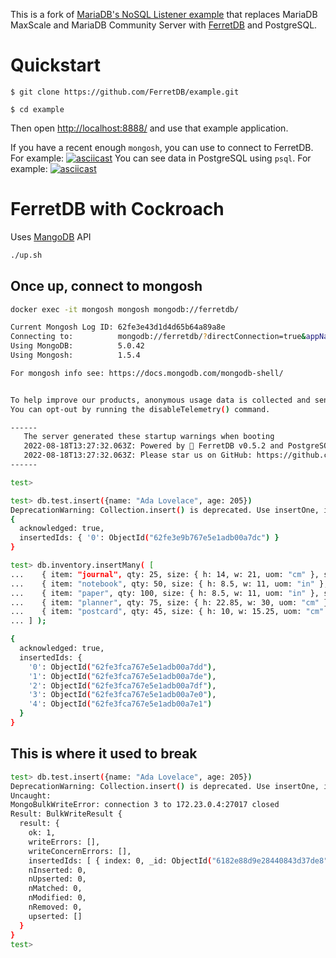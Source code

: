 This is a fork of [MariaDB's NoSQL Listener example](https://github.com/mariadb-corporation/dev-example-nosql-listener)
that replaces MariaDB MaxScale and MariaDB Community Server with
[FerretDB](https://github.com/FerretDB/FerretDB) and PostgreSQL.

# Quickstart

```
$ git clone https://github.com/FerretDB/example.git

$ cd example
```

Then open [http://localhost:8888/](http://localhost:8888/) and use that example application.

If you have a recent enough `mongosh`, you can use to connect to FerretDB. For example:
[![asciicast](https://asciinema.org/a/BhBD85JpeLPHrSdyL1jzNFkFq.svg)](https://asciinema.org/a/BhBD85JpeLPHrSdyL1jzNFkFq)
You can see data in PostgreSQL using `psql`. For example:
[![asciicast](https://asciinema.org/a/RgCtFAxvkkp26YRBO6FPSpEUJ.svg)](https://asciinema.org/a/RgCtFAxvkkp26YRBO6FPSpEUJ)


# FerretDB with Cockroach

Uses [MangoDB](https://github.com/MangoDB-io/MangoDB) API

```bash
./up.sh
```

## Once up, connect to mongosh

```bash
docker exec -it mongosh mongosh mongodb://ferretdb/
```

```bash
Current Mongosh Log ID: 62fe3e43d1d4d65b64a89a8e
Connecting to:          mongodb://ferretdb/?directConnection=true&appName=mongosh+1.5.4
Using MongoDB:          5.0.42
Using Mongosh:          1.5.4

For mongosh info see: https://docs.mongodb.com/mongodb-shell/


To help improve our products, anonymous usage data is collected and sent to MongoDB periodically (https://www.mongodb.com/legal/privacy-policy).
You can opt-out by running the disableTelemetry() command.

------
   The server generated these startup warnings when booting
   2022-08-18T13:27:32.063Z: Powered by 🥭 FerretDB v0.5.2 and PostgreSQL 13.0.0.
   2022-08-18T13:27:32.063Z: Please star us on GitHub: https://github.com/FerretDB/FerretDB
------

test>
```

```bash
test> db.test.insert({name: "Ada Lovelace", age: 205})
DeprecationWarning: Collection.insert() is deprecated. Use insertOne, insertMany, or bulkWrite.
{
  acknowledged: true,
  insertedIds: { '0': ObjectId("62fe3e9b767e5e1adb00a7dc") }
}
```


```bash
test> db.inventory.insertMany( [
...    { item: "journal", qty: 25, size: { h: 14, w: 21, uom: "cm" }, status: "A" },
...    { item: "notebook", qty: 50, size: { h: 8.5, w: 11, uom: "in" }, status: "P" },
...    { item: "paper", qty: 100, size: { h: 8.5, w: 11, uom: "in" }, status: "D" },
...    { item: "planner", qty: 75, size: { h: 22.85, w: 30, uom: "cm" }, status: "D" },
...    { item: "postcard", qty: 45, size: { h: 10, w: 15.25, uom: "cm" }, status: "A" },
... ] );
```

```bash
{
  acknowledged: true,
  insertedIds: {
    '0': ObjectId("62fe3fca767e5e1adb00a7dd"),
    '1': ObjectId("62fe3fca767e5e1adb00a7de"),
    '2': ObjectId("62fe3fca767e5e1adb00a7df"),
    '3': ObjectId("62fe3fca767e5e1adb00a7e0"),
    '4': ObjectId("62fe3fca767e5e1adb00a7e1")
  }
}
```

## This is where it used to break

```bash
test> db.test.insert({name: "Ada Lovelace", age: 205})
DeprecationWarning: Collection.insert() is deprecated. Use insertOne, insertMany, or bulkWrite.
Uncaught:
MongoBulkWriteError: connection 3 to 172.23.0.4:27017 closed
Result: BulkWriteResult {
  result: {
    ok: 1,
    writeErrors: [],
    writeConcernErrors: [],
    insertedIds: [ { index: 0, _id: ObjectId("6182e88d9e28440843d37de8") } ],
    nInserted: 0,
    nUpserted: 0,
    nMatched: 0,
    nModified: 0,
    nRemoved: 0,
    upserted: []
  }
}
test>
